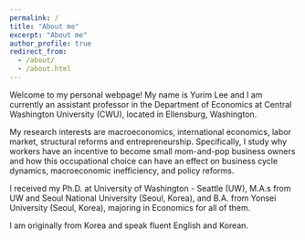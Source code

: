 ```yaml
---
permalink: /
title: "About me"
excerpt: "About me"
author_profile: true
redirect_from: 
  - /about/
  - /about.html
---
```


Welcome to my personal webpage! My name is Yurim Lee and I am currently an assistant professor in the Department of Economics at Central Washington University (CWU), located in Ellensburg, Washington.  

My research interests are macroeconomics, international economics, labor market, structural reforms and entrepreneurship. Specifically, I study why workers have an incentive to become small mom-and-pop business owners and how this occupational choice can have an effect on business cycle dynamics, macroeconomic inefficiency, and policy reforms. 

I received my Ph.D. at University of Washington - Seattle (UW), M.A.s from UW and Seoul National University (Seoul, Korea), and B.A. from Yonsei University (Seoul, Korea), majoring in Economics for all of them.  

I am originally from Korea and speak fluent English and Korean.

<!-- On terminal
  cd "/Users/leeyur/Library/CloudStorage/GoogleDrive-yrlee88@gmail.com/My Drive/MacBook Pro/Important Documents/econ-ylee.github.io" 
  git status ## Show changed files
git add <FILES THAT CHANGED>
...
git commit -m "<COMMIT MESSAGE>"
git push origin master (USER THE PERSONAL KEY AS PASSWORD)

OR 
git pull origin master
-->

